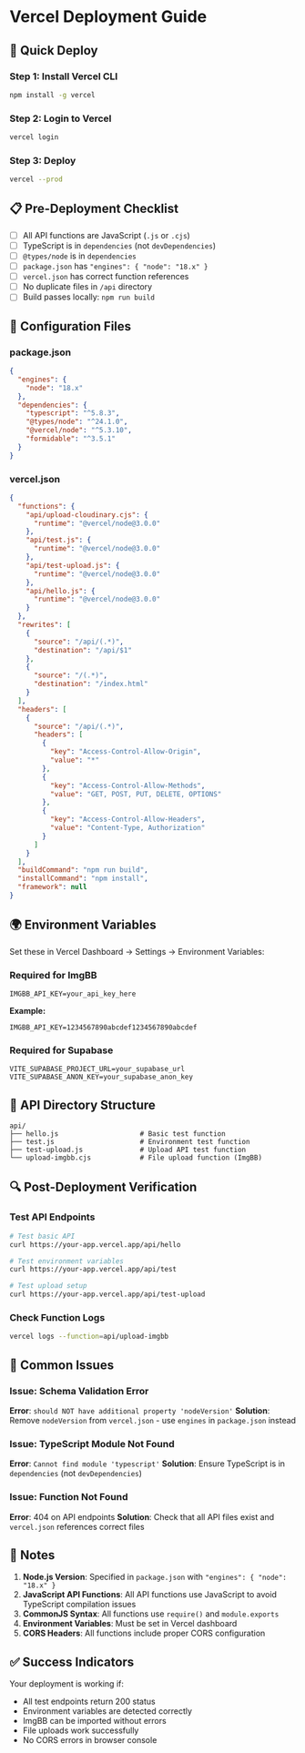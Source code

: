 # Vercel Deployment Guide

## 🚀 Quick Deploy

### Step 1: Install Vercel CLI
```bash
npm install -g vercel
```

### Step 2: Login to Vercel
```bash
vercel login
```

### Step 3: Deploy
```bash
vercel --prod
```

## 📋 Pre-Deployment Checklist

- [ ] All API functions are JavaScript (`.js` or `.cjs`)
- [ ] TypeScript is in `dependencies` (not `devDependencies`)
- [ ] `@types/node` is in `dependencies`
- [ ] `package.json` has `"engines": { "node": "18.x" }`
- [ ] `vercel.json` has correct function references
- [ ] No duplicate files in `/api` directory
- [ ] Build passes locally: `npm run build`

## 🔧 Configuration Files

### package.json
```json
{
  "engines": {
    "node": "18.x"
  },
  "dependencies": {
    "typescript": "^5.8.3",
    "@types/node": "^24.1.0",
    "@vercel/node": "^5.3.10",
    "formidable": "^3.5.1"
  }
}
```

### vercel.json
```json
{
  "functions": {
    "api/upload-cloudinary.cjs": {
      "runtime": "@vercel/node@3.0.0"
    },
    "api/test.js": {
      "runtime": "@vercel/node@3.0.0"
    },
    "api/test-upload.js": {
      "runtime": "@vercel/node@3.0.0"
    },
    "api/hello.js": {
      "runtime": "@vercel/node@3.0.0"
    }
  },
  "rewrites": [
    {
      "source": "/api/(.*)",
      "destination": "/api/$1"
    },
    {
      "source": "/(.*)",
      "destination": "/index.html"
    }
  ],
  "headers": [
    {
      "source": "/api/(.*)",
      "headers": [
        {
          "key": "Access-Control-Allow-Origin",
          "value": "*"
        },
        {
          "key": "Access-Control-Allow-Methods",
          "value": "GET, POST, PUT, DELETE, OPTIONS"
        },
        {
          "key": "Access-Control-Allow-Headers",
          "value": "Content-Type, Authorization"
        }
      ]
    }
  ],
  "buildCommand": "npm run build",
  "installCommand": "npm install",
  "framework": null
}
```

## 🌍 Environment Variables

Set these in Vercel Dashboard → Settings → Environment Variables:

### Required for ImgBB
```
IMGBB_API_KEY=your_api_key_here
```

**Example:**
```
IMGBB_API_KEY=1234567890abcdef1234567890abcdef
```

### Required for Supabase
```
VITE_SUPABASE_PROJECT_URL=your_supabase_url
VITE_SUPABASE_ANON_KEY=your_supabase_anon_key
```

## 📁 API Directory Structure

```
api/
├── hello.js                    # Basic test function
├── test.js                     # Environment test function
├── test-upload.js              # Upload API test function
└── upload-imgbb.cjs            # File upload function (ImgBB)
```

## 🔍 Post-Deployment Verification

### Test API Endpoints
```bash
# Test basic API
curl https://your-app.vercel.app/api/hello

# Test environment variables
curl https://your-app.vercel.app/api/test

# Test upload setup
curl https://your-app.vercel.app/api/test-upload
```

### Check Function Logs
```bash
vercel logs --function=api/upload-imgbb
```

## 🚨 Common Issues

### Issue: Schema Validation Error
**Error**: `should NOT have additional property 'nodeVersion'`
**Solution**: Remove `nodeVersion` from `vercel.json` - use `engines` in `package.json` instead

### Issue: TypeScript Module Not Found
**Error**: `Cannot find module 'typescript'`
**Solution**: Ensure TypeScript is in `dependencies` (not `devDependencies`)

### Issue: Function Not Found
**Error**: 404 on API endpoints
**Solution**: Check that all API files exist and `vercel.json` references correct files

## 📝 Notes

1. **Node.js Version**: Specified in `package.json` with `"engines": { "node": "18.x" }`
2. **JavaScript API Functions**: All API functions use JavaScript to avoid TypeScript compilation issues
3. **CommonJS Syntax**: All functions use `require()` and `module.exports`
4. **Environment Variables**: Must be set in Vercel dashboard
5. **CORS Headers**: All functions include proper CORS configuration

## ✅ Success Indicators

Your deployment is working if:
- All test endpoints return 200 status
- Environment variables are detected correctly
- ImgBB can be imported without errors
- File uploads work successfully
- No CORS errors in browser console 